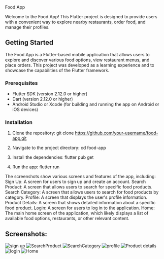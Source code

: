 Food App

Welcome to the Food App! This Flutter project is designed to provide users with a convenient way to explore nearby restaurants, order food, and manage their profiles.

## Getting Started

The Food App is a Flutter-based mobile application that allows users to explore and discover various food options, view restaurant menus, and place orders. This project was developed as a learning experience and to showcase the capabilities of the Flutter framework.

### Prerequisites
- Flutter SDK (version 2.12.0 or higher)
- Dart (version 2.12.0 or higher)
- Android Studio or Xcode (for building and running the app on Android or iOS devices)

### Installation
1. Clone the repository:
git clone https://github.com/your-username/food-app.git

2. Navigate to the project directory:
cd food-app

3. Install the dependencies:
flutter pub get

4. Run the app:
flutter run

The screenshots show various screens and features of the app, including:
Sign Up: A screen for users to sign up and create an account.
Search Product: A screen that allows users to search for specific food products.
Search Category: A screen that allows users to search for food products by category.
Profile: A screen that displays the user's profile information.
Product Details: A screen that shows detailed information about a specific food product.
Login: A screen for users to log in to the application.
Home: The main home screen of the application, which likely displays a list of available food options, restaurants, or other relevant content.

## Screenshots:
![sign up](https://github.com/HanenBS/DeliveryFood/assets/93419512/955930b7-003c-4cdf-9c51-235e6972c5df)
![SearchProduct](https://github.com/HanenBS/DeliveryFood/assets/93419512/38155540-ccbc-479b-8033-9008f88175a8)
![SearchCategory](https://github.com/HanenBS/DeliveryFood/assets/93419512/58a5afcc-1f68-496d-8e32-7c3d52c18e9f)
![profile](https://github.com/HanenBS/DeliveryFood/assets/93419512/8361c2a8-0462-4d04-b3c9-975ba560cc77)
![Product details](https://github.com/HanenBS/DeliveryFood/assets/93419512/43c6ae17-f33d-4b86-a5d7-e0e224780828)
![login](https://github.com/HanenBS/DeliveryFood/assets/93419512/21c450df-f385-4a88-aaa2-b0e9bd096094)
![Home](https://github.com/HanenBS/DeliveryFood/assets/93419512/2e18773a-bb22-48dc-a12d-6e7c6657a6c7)
